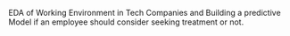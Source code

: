 EDA of Working Environment in Tech Companies and Building a predictive Model if an employee should consider seeking treatment or not.
